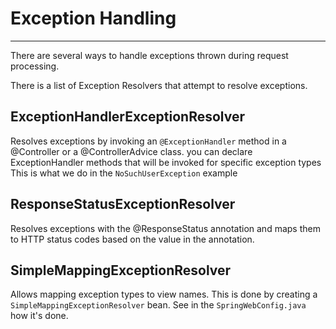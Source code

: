 # Exception Handling
---

There are several ways to handle exceptions thrown during request processing.

There is a list of Exception Resolvers that attempt to resolve exceptions.

## ExceptionHandlerExceptionResolver
Resolves exceptions by invoking an `@ExceptionHandler` method in a @Controller or a @ControllerAdvice class.
you can declare ExceptionHandler methods that will be invoked for specific exception types
This is what we do in the `NoSuchUserException` example

## ResponseStatusExceptionResolver
Resolves exceptions with the @ResponseStatus annotation and maps them to HTTP status codes based on the value in the annotation.

## SimpleMappingExceptionResolver
Allows mapping exception types to view names.
This is done by creating a `SimpleMappingExceptionResolver` bean. See in the `SpringWebConfig.java` how it's done.
